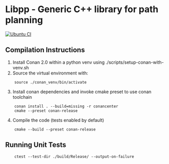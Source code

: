 # Libpp - Generic C++ library for path planning

[![Ubuntu CI](https://github.com/KeeJin/libpp/actions/workflows/ubuntu-ci.yml/badge.svg)](https://github.com/KeeJin/libpp/actions/workflows/ubuntu-ci.yml)

## Compilation Instructions

1. Install Conan 2.0 within a python venv using ./scripts/setup-conan-with-venv.sh
2. Source the virtual environment with:

```
    source ./conan_venv/bin/activate
```

3. Install conan dependencies and invoke cmake preset to use conan toolchain

```
    conan install . --build=missing -r conancenter
    cmake --preset conan-release
```

4. Compile the code (tests enabled by default)
```
    cmake --build --preset conan-release
```

## Running Unit Tests
```
    ctest --test-dir ./build/Release/ --output-on-failure
```

